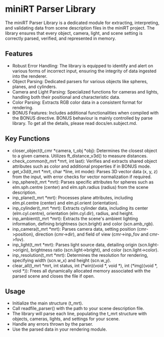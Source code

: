 # miniRT Parser Library #
The miniRT Parser Library is a dedicated module for extracting, interpreting, and validating data from scene description files in the miniRT project. The library ensures that every object, camera, light, and scene setting is correctly parsed, verified, and represented in memory.

## Features ##
- Robust Error Handling: The library is equipped to identify and alert on various forms of incorrect input, ensuring the integrity of data ingested into the renderer.
- Object Parsing: Dedicated parsers for various objects like spheres, planes, and cylinders.
- Camera and Light Parsing: Specialized functions for cameras and lights, handling both their positional and characteristic data.
- Color Parsing: Extracts RGB color data in a consistent format for rendering.
- BONUS Features: Includes additional functionalities when compiled with the BONUS directive. BONUS behaviour is mainly controlled by parse library.
To get all the details, please read docs/en.subject.md.

## Key Functions ##
- closer_object(t_cmr \*camera, t_obj \*obj): Determines the closest object to a given camera. Utilizes ft_distance_v3d() to measure distances.
- check_common(t_mrt \*mrt, int last): Verifies and extracts shared object attributes such as color and additional properties if in BONUS mode.
- get_v3d(t_mrt \*mrt, char \*line, int mode): Parses 3D vector data (x, y, z) from the input, with error checks for vector normalization if required.
- inp_sphere(t_mrt \*mrt): Parses specific attributes for spheres such as elm.sph.centre (center) and elm.sph.radius (radius) from the scene description.
- inp_plane(t_mrt \*mrt): Processes plane attributes, including elm.pl.centre (center) and elm.pl.orient (orientation).
- inp_cylinder(t_mrt \*mrt): Extracts cylinder data, including its center (elm.cyl.centre), orientation (elm.cyl.dir), radius, and height.
- inp_ambient(t_mrt \*mrt): Extracts the scene's ambient lighting information, defining brightness (scn.bright) and color (scn.amb_rgb).
- inp_camera(t_mrt \*mrt): Parses camera data, setting position (cmr->position), direction (cmr->dir), and field of view (cmr->inp_fov and cmr->fov).
- inp_light(t_mrt \*mrt): Parses light source data, detailing origin (scn.light->origin), brightness ratio (scn.light->bright), and color (scn.light->color).
- inp_resolution(t_mrt \*mrt): Determines the resolution for rendering, specifying width (scn.w_x) and height (scn.w_y).
- clear_all(t_mrt \*mrt, int status, int (\*win)(void \*, void \*), int (\*img)(void \*, void \*)): Frees all dynamically allocated memory associated with the parsed scene and closes the file if open.

## Usage ##
- Initialize the main structure (t_mrt).
- Call readfile_parser() with the path to your scene description file.
- The library will parse each line, populating the t_mrt structure with objects, cameras, lights, and settings for your scene.
- Handle any errors thrown by the parser.
- Use the parsed data in your rendering module.